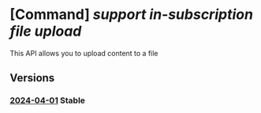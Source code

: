 # [Command] _support in-subscription file upload_

This API allows you to upload content to a file

## Versions

### [2024-04-01](/Resources/mgmt-plane/L3N1YnNjcmlwdGlvbnMve30vcHJvdmlkZXJzL21pY3Jvc29mdC5zdXBwb3J0L2ZpbGV3b3Jrc3BhY2VzL3t9L2ZpbGVzL3t9L3VwbG9hZA==/2024-04-01.xml) **Stable**

<!-- mgmt-plane /subscriptions/{}/providers/microsoft.support/fileworkspaces/{}/files/{}/upload 2024-04-01 -->
